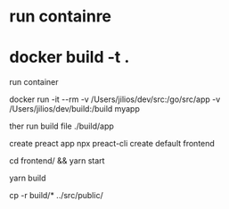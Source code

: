 # run containre
# docker build -t .

run container 

docker run -it --rm -v /Users/jilios/dev/src:/go/src/app
            -v /Users/jilios/dev/build:/build myapp

ther run build file
./build/app

create preact app
npx preact-cli create default frontend

cd frontend/ && yarn start 

yarn build 

cp -r build/* ../src/public/ 